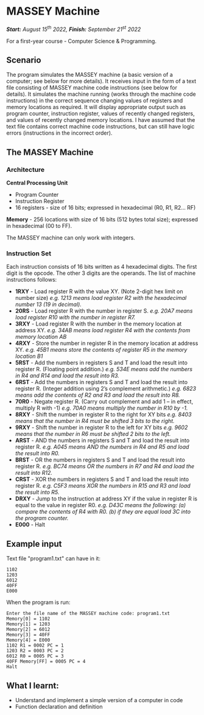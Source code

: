 # MASSEY Machine
***Start:** August 15<sup>th</sup> 2022, **Finish:** September 21<sup>st</sup> 2022*

For a first-year course - Computer Science & Programming.

## Scenario
The program simulates the MASSEY machine (a basic version of a computer; see below for more details). It receives input in the form of a text file consisting of MASSEY machine code instructions (see below for details). It simulates the machine running (works through the machine code instructions) in the correct sequence changing values of registers and memory locations as required. It will display appropriate output such as program counter, instruction register, values of recently changed registers, and values of recently changed memory locations. I have assumed that the text file contains correct machine code instructions, but can still have logic errors (instructions in the incorrect order).

## The MASSEY Machine
### Architecture
**Central Processing Unit**
- Program Counter
- Instruction Register
- 16 registers - size of 16 bits; expressed in hexadecimal (R0, R1, R2... RF) 

**Memory** - 256 locations with size of 16 bits (512 bytes total size); expressed in hexadecimal (00 to FF).

The MASSEY machine can only work with integers.

### Instruction Set
Each instruction consists of 16 bits written as 4 hexadecimal digits. The first digit is the opcode. The other 3 digits are the operands. The list of machine instructions follows:
- **1RXY** - Load register R with the value XY. (Note 2-digit hex limit on number size) *e.g. 1213 means load register R2 with the hexadecimal number 13 (19 in decimal).*
- **20RS** - Load register R with the number in register S. _e.g. 20A7 means load register R10 with the number in register R7._
- **3RXY** - Load register R with the number in the memory location at address XY. _e.g. 34AB means load register R4 with the contents from memory location AB_
- **4RXY** - Store the number in register R in the memory location at address XY. _e.g. 45B1 means store the contents of register R5 in the memory location B1_
- **5RST** - Add the numbers in registers S and T and load the result into register R. (Floating point addition.) _e.g. 534E means add the numbers in R4 and R14 and load the result into R3._
- **6RST** - Add the numbers in registers S and T and load the result into register R. (Integer addition using 2’s complement arithmetic.) _e.g. 6823 means add the contents of R2 and R3 and load the result into R8._
- **70R0** - Negate register R. (Carry out complement and add 1 – in effect, multiply R with -1) _e.g. 70A0 means multiply the number in R10 by -1._
- **8RXY** - Shift the number in register R to the right for XY bits _e.g. 8403 means that the number in R4 must be shifted 3 bits to the right._
- **9RXY** - Shift the number in register R to the left for XY bits _e.g. 9602 means that the number in R6 must be shifted 2 bits to the left._
- **ARST** - AND the numbers in registers S and T and load the result into register R. _e.g. A045 means AND the numbers in R4 and R5 and load the result into R0._
- **BRST** - OR the numbers in registers S and T and load the result into register R. _e.g. BC74 means OR the numbers in R7 and R4 and load the result into R12._
- **CRST** - XOR the numbers in registers S and T and load the result into register R. _e.g. C5F3 means XOR the numbers in R15 and R3 and load the result into R5._
- **DRXY** - Jump to the instruction at address XY if the value in register R is equal to the value in register R0. _e.g. D43C means the following: (a) compare the contents of R4 with R0. (b) if they are equal load 3C into the program counter._
- **E000** - Halt

## Example input
Text file "program1.txt" can have in it:
```
1102
1203
6012
40FF
E000
```
When the program is run:
```
Enter the file name of the MASSEY machine code: program1.txt
Memory[0] = 1102
Memory[1] = 1203
Memory[2] = 6012
Memory[3] = 40FF
Memory[4] = E000
1102 R1 = 0002 PC = 1
1203 R2 = 0003 PC = 2
6012 R0 = 0005 PC = 3
40FF Memory[FF] = 0005 PC = 4
Halt
```

## What I learnt:
- Understand and implement a simple version of a computer in code
- Function declaration and definition
